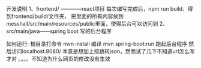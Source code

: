 开发说明
1、frontend/ ————react项目
    每次编写完成后，npm run build，得到frontend/build/文件夹，
    把里面的所有内容放到messhall/src/main/resources/public里面，使得后台可以访问到
2、src/main/java——spring boot 写的后台程序

如何运行:
根目录打命令 
mvn install 编译
mvn spring-boot:run 跑起后台程序
然后访问localhost:8080/
本意是想加上按<a>跳转json，然而试了几下不知道url怎么写才对
。。。。不知道为什么网页的修改没有生效